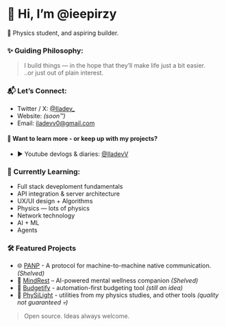 # 👋 Hi, I’m @ieepirzy

🚀 Physics student, and aspiring builder.

### ✨ Guiding Philosophy:
> I build things — in the hope that they’ll make life just a bit easier.\
> ..or just out of plain interest.

### 📬 Let’s Connect:
- Twitter / X: [@Iladev_](https://x.com/Iladev_)
- Website: *(soon™️)*
- Email: iladevv0@gmail.com
  
#### 📖 Want to learn more - or keep up with my projects?
- ▶️ Youtube devlogs & diaries: [@IladevV](https://www.youtube.com/@IladevV)

### 🧩 Currently Learning:
- Full stack deveploment fundamentals 
- API integration & server architecture  
- UX/UI design + Algorithms 
- Physics — lots of physics
- Network technology
- AI + ML
- Agents


 ### 🛠️ Featured Projects
- 🌐 [PANP](#) - A protocol for machine-to-machine native communication. *(Shelved)*
- 📱 [MindRest](https://github.com/ieepirzy/MindRest) – AI-powered mental wellness companion *(Shelved)*  
- 💸 [Budgetify](https://github.com/ieepirzy/Budgetify-Project) - automation-first budgeting tool *(still an idea)*
- 🔬 [PhySiLight](https://github.com/ieepirzy/PhySiLight-Tools) - utilities from my physics studies, and other tools *(quality not guaranteed 💀)*  

> Open source. Ideas always welcome.
